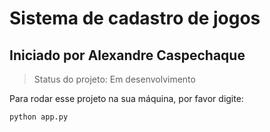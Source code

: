 <h1>Sistema de cadastro de jogos</h1>
<h2>Iniciado por Alexandre Caspechaque</h2>

> Status do projeto: Em desenvolvimento

Para rodar esse projeto na sua máquina, por favor digite:

```
python app.py
```
